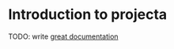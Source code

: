 # Introduction to projecta

TODO: write [great documentation](http://jacobian.org/writing/what-to-write/)
